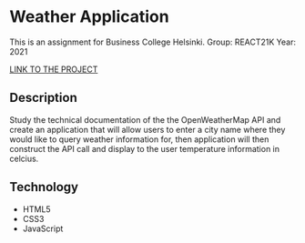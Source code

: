 # Weather Application

This is an assignment for Business College Helsinki.
Group: REACT21K
Year: 2021

[LINK TO THE PROJECT](https://sagar-aryal.github.io/REACT21K-JAVASCRIPT/Hoang/WeatherApp/)

## Description

Study the technical documentation of the the OpenWeatherMap API and create an application that will allow users to enter a city name where they would like to query weather information for, then application will then construct the API call and display to the user temperature information in celcius.

## Technology

- HTML5
- CSS3
- JavaScript
